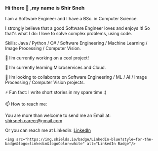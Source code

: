 ### Hi there 👋 ,my name is Shir Sneh
I am a Software Engineer and I have a BSc. in Computer Science.

I strongly believe that a good Software Engineer loves and enjoys it! So that's what I do: I love to solve complex problems, using code.

Skills: Java / Python / C# / Software Engineering / Machine Learning / Image Processing / Computer Vision.

🔭 I’m currently working on a cool project!

🌱 I’m currently learning Microservices and Cloud.

👯 I’m looking to collaborate on Software Engineering / ML / AI / Image Processing / Computer Vision projects.

⚡ Fun fact: I write short stories in my spare time :)

📫 How to reach me: 

   You are more than welcome to send me an Email at: shirsneh.career@gmail.com
  
   Or you can reach me at Linkedin:
[LinkedIn](https://www.linkedin.com/in/shir-sneh/)

    <img src="https://img.shields.io/badge/LinkedIn-blue?style=for-the-badge&logo=linkedin&logoColor=white" alt="LinkedIn Badge"/>
  </a>
</div>

